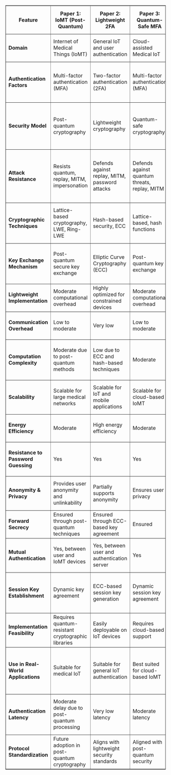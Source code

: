 <table border="1" cellspacing="0" cellpadding="5">
  <tr>
    <th>Feature</th>
    <th>Paper 1: IoMT (Post-Quantum)</th>
    <th>Paper 2: Lightweight 2FA</th>
    <th>Paper 3: Quantum-Safe MFA</th>
    <th>Paper 4: Quantum Authentication</th>
    <th>Paper 5: Post-Quantum for TDM-PONs</th>
    <th>Paper 6: PQ IoT Healthcare</th>
    <th>Paper 7: Post-Quantum E2EE Protocol</th>
    <th>Paper 8: KEM-SPDM Secure Session</th>
    <th>Paper 9: Post-Quantum for TDM-PONs</th>
    <th>Paper 10: PQ IoT Healthcare</th>
  </tr>
  <tr>
    <td><b>Domain</b></td>
    <td>Internet of Medical Things (IoMT)</td>
    <td>General IoT and user authentication</td>
    <td>Cloud-assisted Medical IoT</td>
    <td>Quantum authentication systems</td>
    <td>Telecommunication Networks (TDM-PONs)</td>
    <td>IoT-Based Healthcare Systems</td>
    <td>Secure messaging and communication protocols</td>
    <td>Device-level secure session establishment</td>
    <td>Telecommunication Networks (TDM-PONs)</td>
    <td>IoT-Based Healthcare Systems</td>
  </tr>
  <tr>
    <td><b>Authentication Factors</b></td>
    <td>Multi-factor authentication (MFA)</td>
    <td>Two-factor authentication (2FA)</td>
    <td>Multi-factor authentication (MFA)</td>
    <td>Quantum-based authentication</td>
    <td>Mutual authentication using post-quantum cryptography</td>
    <td>Three-factor authentication (biometric, password, and PQ cryptography)</td>
    <td>Post-quantum mutual authentication using signatures</td>
    <td>KEM-based one-way or mutual authentication</td>
    <td>Mutual authentication using post-quantum cryptography</td>
    <td>Three-factor authentication (biometric, password, and PQ cryptography)</td>
  </tr>
  <tr>
    <td><b>Security Model</b></td>
    <td>Post-quantum cryptography</td>
    <td>Lightweight cryptography</td>
    <td>Quantum-safe cryptography</td>
    <td>Quantum key distribution (QKD)</td>
    <td>Post-quantum security integrated into TDM-PON authentication</td>
    <td>Post-quantum secure authentication with IoT healthcare compliance</td>
    <td>Post-quantum Signal protocol adaptation</td>
    <td>Post-quantum KEM-based authentication</td>
    <td>Post-quantum security integrated into TDM-PON authentication</td>
    <td>Post-quantum secure authentication with IoT healthcare compliance</td>
  </tr>
  <tr>
    <td><b>Attack Resistance</b></td>
    <td>Resists quantum, replay, MITM, impersonation</td>
    <td>Defends against replay, MITM, password attacks</td>
    <td>Defends against quantum threats, replay, MITM</td>
    <td>Unconditional security against MITM</td>
    <td>Resists quantum attacks, impersonation, MITM, replay</td>
    <td>Resists quantum attacks, replay attacks, stolen-verifier attacks</td>
    <td>Quantum, MITM, impersonation, SNDL</td>
    <td>Quantum, MITM, replay, downgrade</td>
    <td>Resists quantum attacks, impersonation, MITM, replay</td>
    <td>Resists quantum attacks, replay attacks, stolen-verifier attacks</td>
  </tr>
  <tr>
    <td><b>Cryptographic Techniques</b></td>
    <td>Lattice-based cryptography, LWE, Ring-LWE</td>
    <td>Hash-based security, ECC</td>
    <td>Lattice-based, hash functions</td>
    <td>Quantum key distribution, BB84 protocol</td>
    <td>Post-Quantum Key Encapsulation Mechanism (PQ-KEM) using Kyber</td>
    <td>Post-Quantum Cryptography (PQC) with lattice-based encryption</td>
    <td>CRYSTALS-Kyber, Dilithium</td>
    <td>Kyber KEM, HMAC, HKDF</td>
    <td>Post-Quantum Key Encapsulation Mechanism (PQ-KEM) using Kyber</td>
    <td>Post-Quantum Cryptography (PQC) with lattice-based encryption</td>
  </tr>
  <tr>
    <td><b>Key Exchange Mechanism</b></td>
    <td>Post-quantum secure key exchange</td>
    <td>Elliptic Curve Cryptography (ECC)</td>
    <td>Post-quantum key exchange</td>
    <td>Quantum key exchange (QKD)</td>
    <td>Post-quantum key exchange using Kyber</td>
    <td>Secure key establishment via post-quantum lattice-based encryption</td>
    <td>Post-quantum KEM (Kyber)</td>
    <td>KEMe, KEMr, KEMi (all Kyber variants)</td>
    <td>Post-quantum key exchange using Kyber</td>
    <td>Secure key establishment via post-quantum lattice-based encryption</td>
  </tr>
  <tr>
    <td><b>Lightweight Implementation</b></td>
    <td>Moderate computational overhead</td>
    <td>Highly optimized for constrained devices</td>
    <td>Moderate computational overhead</td>
    <td>High due to quantum computations</td>
    <td>Optimized for optical network authentication</td>
    <td>Optimized for low-resource IoT devices</td>
    <td>Efficient lattice-based PQC algorithms</td>
    <td>Optimized KEM flows and HKDF chaining</td>
    <td>Optimized for optical network authentication</td>
    <td>Optimized for low-resource IoT devices</td>
  </tr>
  <tr>
    <td><b>Communication Overhead</b></td>
    <td>Low to moderate</td>
    <td>Very low</td>
    <td>Low to moderate</td>
    <td>High due to quantum communication</td>
    <td>Moderate (depends on PQ-KEM efficiency)</td>
    <td>Low (optimized for IoT environments)</td>
    <td>Increased initial message size (signatures, public keys)</td>
    <td>Lower overhead by eliminating signatures</td>
    <td>Moderate (depends on PQ-KEM efficiency)</td>
    <td>Low (optimized for IoT environments)</td>
  </tr>
  <tr>
    <td><b>Computation Complexity</b></td>
    <td>Moderate due to post-quantum methods</td>
    <td>Low due to ECC and hash-based techniques</td>
    <td>Moderate</td>
    <td>High (Quantum processing)</td>
    <td>Moderate (PQ-KEM operations)</td>
    <td>Low to moderate (lightweight PQ cryptographic techniques)</td>
    <td>Moderate due to signatures and KEMs</td>
    <td>Lower due to KEM-only usage</td>
    <td>Moderate (PQ-KEM operations)</td>
    <td>Low to moderate (lightweight PQ cryptographic techniques)</td>
  </tr>
  <tr>
    <td><b>Scalability</b></td>
    <td>Scalable for large medical networks</td>
    <td>Scalable for IoT and mobile applications</td>
    <td>Scalable for cloud-based IoMT</td>
    <td>Limited scalability</td>
    <td>Scalable for TDM-PON networks</td>
    <td>Scalable for various IoT-based healthcare applications</td>
    <td>Scalable to messaging apps (e.g., Signal, WhatsApp)</td>
    <td>Scalable to IoT and embedded systems</td>
    <td>Scalable for TDM-PON networks</td>
    <td>Scalable for various IoT-based healthcare applications</td>
  </tr>
  <tr>
    <td><b>Energy Efficiency</b></td>
    <td>Moderate</td>
    <td>High energy efficiency</td>
    <td>Moderate</td>
    <td>Low due to quantum operations</td>
    <td>Moderate (depends on network implementation)</td>
    <td>High (optimized for IoT power constraints)</td>
    <td>Moderate (PQ signature cost)</td>
    <td>High (no signatures required)</td>
    <td>Moderate (depends on network implementation)</td>
    <td>High (optimized for IoT power constraints)</td>
  </tr>
  <tr>
    <td><b>Resistance to Password Guessing</b></td>
    <td>Yes</td>
    <td>Yes</td>
    <td>Yes</td>
    <td>Yes</td>
    <td>Yes (PQ-KEM prevents brute-force attacks)</td>
    <td>Yes (multi-factor authentication enhances resistance)</td>
    <td>Yes (key-based encryption)</td>
    <td>Yes (randomized key encapsulation)</td>
    <td>Yes (PQ-KEM prevents brute-force attacks)</td>
    <td>Yes (multi-factor authentication enhances resistance)</td>
  </tr>
  <tr>
    <td><b>Anonymity & Privacy</b></td>
    <td>Provides user anonymity and unlinkability</td>
    <td>Partially supports anonymity</td>
    <td>Ensures user privacy</td>
    <td>Quantum encryption ensures privacy</td>
    <td>Ensures privacy through post-quantum encryption</td>
    <td>Strong privacy preservation with biometric security</td>
    <td>Some deniability lost due to signatures</td>
    <td>Deniability retained using ephemeral KEM</td>
    <td>Ensures privacy through post-quantum encryption</td>
    <td>Strong privacy preservation with biometric security</td>
  </tr>
  <tr>
    <td><b>Forward Secrecy</b></td>
    <td>Ensured through post-quantum techniques</td>
    <td>Ensured through ECC-based key agreement</td>
    <td>Ensured</td>
    <td>Ensured via quantum no-cloning theorem</td>
    <td>Yes (via Kyber-based PQ-KEM session keys)</td>
    <td>Yes (via lattice-based PQC)</td>
    <td>Yes (via one-time keys and double ratchet)</td>
    <td>Yes (via ephemeral KEMe)</td>
    <td>Yes (via Kyber-based PQ-KEM session keys)</td>
    <td>Yes (via lattice-based PQC)</td>
  </tr>
  <tr>
    <td><b>Mutual Authentication</b></td>
    <td>Yes, between user and IoMT devices</td>
    <td>Yes, between user and authentication server</td>
    <td>Yes</td>
    <td>Yes</td>
    <td>Yes (between Optical Network Units and OLTs)</td>
    <td>Yes (between healthcare IoT devices and authentication servers)</td>
    <td>Yes (via signatures)</td>
    <td>Optional (based on KEMr and KEMi)</td>
    <td>Yes (between Optical Network Units and OLTs)</td>
    <td>Yes (between healthcare IoT devices and authentication servers)</td>
  </tr>
  <tr>
    <td><b>Session Key Establishment</b></td>
    <td>Dynamic key agreement</td>
    <td>ECC-based session key generation</td>
    <td>Dynamic session key agreement</td>
    <td>Quantum-generated session keys</td>
    <td>Dynamic session keys using post-quantum cryptographic methods</td>
    <td>Secure session key generation through post-quantum techniques</td>
    <td>Concatenated KEM keys + KDF</td>
    <td>HKDF from shared secrets (ssr, sse, ssi)</td>
    <td>Dynamic session keys using post-quantum cryptographic methods</td>
    <td>Secure session key generation through post-quantum techniques</td>
  </tr>
  <tr>
    <td><b>Implementation Feasibility</b></td>
    <td>Requires quantum-resistant cryptographic libraries</td>
    <td>Easily deployable on IoT devices</td>
    <td>Requires cloud-based support</td>
    <td>Requires quantum communication devices</td>
    <td>Feasible for TDM-PONs with PQC integration</td>
    <td>Feasible for IoT healthcare applications with PQC adoption</td>
    <td>Requires integration with post-quantum libraries (e.g., Kyber/Dilithium)</td>
    <td>Prototype available with libOQS + SPDM stack</td>
    <td>Feasible for TDM-PONs with PQC integration</td>
    <td>Feasible for IoT healthcare applications with PQC adoption</td>
  </tr>
  <tr>
    <td><b>Use in Real-World Applications</b></td>
    <td>Suitable for medical IoT</td>
    <td>Suitable for general IoT authentication</td>
    <td>Best suited for cloud-based IoMT</td>
    <td>Experimental stage, not widely used</td>
    <td>Suited for next-generation secure fiber-optic networks</td>
    <td>Applicable to telemedicine, remote patient monitoring, and IoT security</td>
    <td>End-to-end secure messaging (Signal alternative)</td>
    <td>Embedded devices, SPDM-secured hardware</td>
    <td>Suited for next-generation secure fiber-optic networks</td>
    <td>Applicable to telemedicine, remote patient monitoring, and IoT security</td>
  </tr>
  <tr>
    <td><b>Authentication Latency</b></td>
    <td>Moderate delay due to post-quantum processing</td>
    <td>Very low latency</td>
    <td>Moderate latency</td>
    <td>High due to quantum state preparation</td>
    <td>Low to moderate (optimized for high-speed networks)</td>
    <td>Low (lightweight cryptographic operations reduce delays)</td>
    <td>Moderate due to digital signatures</td>
    <td>Low (KEM-only based handshakes)</td>
    <td>Low to moderate (optimized for high-speed networks)</td>
    <td>Low (lightweight cryptographic operations reduce delays)</td>
  </tr>
  <tr>
    <td><b>Protocol Standardization</b></td>
    <td>Future adoption in post-quantum cryptography</td>
    <td>Aligns with lightweight security standards</td>
    <td>Aligned with post-quantum security</td>
    <td>Requires new quantum cryptography standards</td>
    <td>Aligned with NIST PQC standards</td>
    <td>Aligned with NIST PQC and IoT security standards</td>
    <td>Follows NIST PQC, adapts Signal</td>
    <td>Aligned with SPDM 1.2 extensions and PQC roadmap</td>
    <td>Aligned with NIST PQC standards</td>
    <td>Aligned with NIST PQC and IoT security standards</td>
  </tr>
</table>
